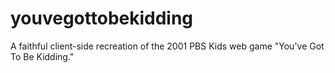 # youvegottobekidding
A faithful client-side recreation of the 2001 PBS Kids web game "You've Got To Be Kidding."
